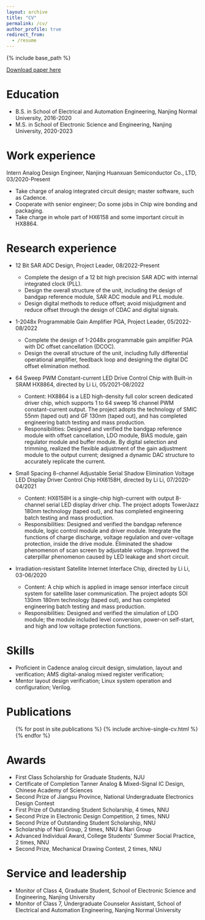 ```yaml
---
layout: archive
title: "CV"
permalink: /cv/
author_profile: true
redirect_from:
  - /resume
---
```


{% include base_path %}

[Download paper here](http://rppgao.github.io/files/paper1.pdf)

Education
======
* B.S. in School of Electrical and Automation Engineering, Nanjing Normal University, 2016-2020
* M.S. in School of Electronic Science and Engineering, Nanjing University, 2020-2023

Work experience
======
Intern Analog Design Engineer, Nanjing Huanxuan Semiconductor Co., LTD, 03/2020-Present
* Take charge of analog integrated circuit design; master software, such as Cadence.
* Cooperate with senior engineer; Do some jobs in Chip wire bonding and packaging.
* Take charge in whole part of HX6158 and some important circuit in HX8864.

Research experience
======
* 12 Bit SAR ADC Design, Project Leader, 08/2022-Present 
	* Complete the design of a 12 bit high precision SAR ADC with internal integrated clock (PLL). 
	* Design the overall structure of the unit, including the design of bandgap reference module, SAR ADC module and PLL module.
	* Design digital methods to reduce offset; avoid misjudgment and reduce offset through the design of CDAC and digital signals.

* 1-2048x Programmable Gain Amplifier PGA, Project Leader, 05/2022-08/2022 
	* Complete the design of 1-2048x programmable gain amplifier PGA with DC offset cancellation (DCOC). 
	* Design the overall structure of the unit, including fully differential operational amplifier, feedback loop and designing the digital DC offset elimination method.

* 64 Sweep PWM Constant-current LED Drive Control Chip with Built-in SRAM HX8864, directed by Li Li, 05/2021-08/2022
	* Content: 
	HX8864 is a LED high-density full color screen dedicated driver chip, which supports 1 to 64 sweep 16 channel PWM constant-current output.
	The project adopts the technology of SMIC 55nm (taped out) and GF 130nm (taped out), and has completed engineering batch testing and mass production.
	* Responsibilities:
	Designed and verified the bandgap reference module with offset cancellation, LDO module, BIAS module, gain regulator module and buffer module.
	By digital selection and trimming, realized the flexible adjustment of the gain adjustment module to the output current; designed a dynamic DAC structure to accurately replicate the current.

* Small Spacing 8-channel Adjustable Serial Shadow Elimination Voltage LED Display Driver Control Chip HX6158H, directed by Li Li, 07/2020-04/2021
	* Content: 
	HX6158H is a single-chip high-current with output 8-channel serial LED display driver chip. 
	The project adopts TowerJazz 180nm technology (taped out), and has completed engineering batch testing and mass production.
	* Responsibilities:
	Designed and verified the bandgap reference module, logic control module and driver module.
	Integrate the functions of charge discharge, voltage regulation and over-voltage protection, inside the drive module.
	Eliminated the shadow phenomenon of scan screen by adjustable voltage.
	Improved the caterpillar phenomenon caused by LED leakage and short circuit.

* Irradiation-resistant Satellite Internet Interface Chip, directed by Li Li, 03-06/2020
	* Content: 
	A chip which is applied in image sensor interface circuit system for satellite laser communication.
	The project adopts SOI 130nm 180nm technology (taped out), and has completed engineering batch testing and mass production. 
	* Responsibilities:
	Designed and verified the simulation of LDO module; the module included level conversion, power-on self-start, and high and low voltage protection functions.

Skills
======
* Proficient in Cadence analog circuit design, simulation, layout and verification; AMS digital-analog mixed register verification; 
* Mentor layout design verification; Linux system operation and configuration; Verilog.

Publications
======
  <ul>{% for post in site.publications %}
    {% include archive-single-cv.html %}
  {% endfor %}</ul>
  
Awards
======
* First Class Scholarship for Graduate Students, NJU
* Certificate of Completion Tanner Analog & Mixed-Signal IC Design, Chinese Academy of Sciences
* Second Prize of Jiangsu Province, National Undergraduate Electronics Design Contest
* First Prize of Outstanding Student Scholarship, 4 times, NNU
* Second Prize in Electronic Design Competition, 2 times, NNU
* Second Prize of Outstanding Student Scholarship, NNU
* Scholarship of Nari Group, 2 times, NNU & Nari Group
* Advanced Individual Award, College Students' Summer Social Practice, 2 times, NNU
* Second Prize, Mechanical Drawing Contest, 2 times, NNU
 
  
  
Service and leadership
======
* Monitor of Class 4, Graduate Student, School of Electronic Science and Engineering, Nanjing University
* Monitor of Class 7, Undergraduate Counselor Assistant, School of Electrical and Automation Engineering, Nanjing Normal University